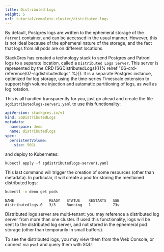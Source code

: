 ```yaml
---
title: Distributed Logs
weight: 5
url: tutorial/complete-cluster/distributed-logs
---
```


By default, Postgres logs are written to the ephemeral storage of the `Patroni` container, and can be accessed in the
usual manner. However, this is not ideal because of the ephemeral nature of the storage, and the fact that logs from all
pods are on different locations.

StackGres has created a technology stack to send Postgres and Patroni logs to a separate location, called a `Distributed
Logs Server`. This server is represented by the CRD
[SGDistributedLogs]({{% relref "06-crd-reference/07-sgdistributedlogs" %}}). It is a separate Postgres instance,
optimized for log storage, using the time-series Timescale extension to support high volume injection and automatic
partitioning of logs, as well as log rotation.

This is all handled transparently for you, just go ahead and create the file `sgdistributedlogs-server1.yaml` to use
this functionality:

```yaml
apiVersion: stackgres.io/v1
kind: SGDistributedLogs
metadata:
  namespace: demo
  name: distributedlogs
spec:
  persistentVolume:
    size: 50Gi
```

and deploy to Kubernetes:

```plain
kubectl apply -f sgdistributedlogs-server1.yaml
```

This last command will trigger the creation of some resources (other than metadata). In particular, it will create a pod
for storing the mentioned distributed logs:

```bash
kubectl -n demo get pods
```

```plain
NAME                READY   STATUS    RESTARTS   AGE
distributedlogs-0   3/3     Running   1          73s
```

Distributed logs server are multi-tenant: you may reference a distributed log server from more than one cluster. If used
this functionality, logs will be sent to the distributed log server, and not stored in the ephemeral pod storage (other
than temporarily in small buffers).

To see the distributed logs, you may view them from the Web Console, or connect via `psql` and query them with SQL!
